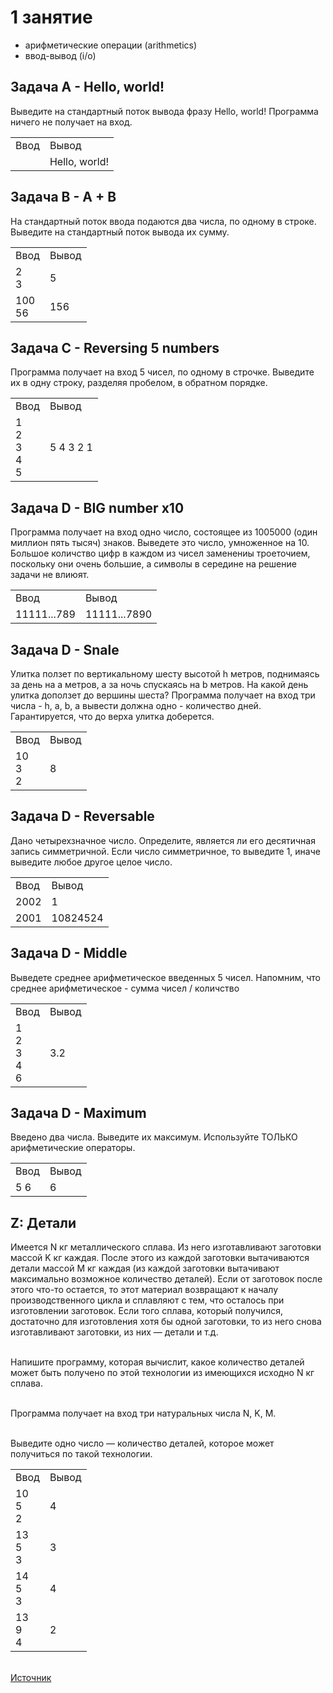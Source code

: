 1 занятие
================

* арифметические операции (arithmetics)
* ввод-вывод (i/o)



Задача A - Hello, world!
------------------------
Выведите на стандартный поток вывода фразу Hello, world! Программа ничего не получает на вход. 

<table>
  <tr>
    <td>Ввод</td>
    <td>Вывод</td>
  </tr>
   <tr>
    <td></td>
    <td>Hello, world!</td>
  </tr>
</table>


Задача B - A + B
------------------------
На стандартный поток ввода подаются два числа, по одному в строке. Выведите на стандартный поток вывода их сумму. 

<table>
  <tr>
    <td>Ввод</td>
    <td>Вывод</td>
  </tr>
   <tr>
    <td>2<br>3</td>
    <td>5</td>
  </tr>
   <tr>
    <td>100<br>56</td>
    <td>156</td>
  </tr>
</table>


Задача C - Reversing 5 numbers
------------------------
Программа получает на вход 5 чисел, по одному в строчке. Выведите их в одну строку, разделяя пробелом, в обратном порядке.

<table>
  <tr>
    <td>Ввод</td>
    <td>Вывод</td>
  </tr>
   <tr>
    <td>1<br>2<br>3<br>4<br>5</td>
    <td>5 4 3 2 1</td>
  </tr>
</table>


Задача D - BIG number x10
------------------------
Программа получает на вход одно число, состоящее из 1005000 (один миллион пять тысяч) знаков. Выведете это число, умноженное на 10. 
<br>Большое количство цифр в каждом из чисел заменениы троеточием, поскольку они очень большие, а символы в середине на решение задачи не влиюят.

<table>
  <tr>
    <td>Ввод</td>
    <td>Вывод</td>
  </tr>
   <tr>
    <td>11111...789</td>
    <td>11111...7890</td>
  </tr>
</table>


Задача D - Snale
------------------------
Улитка ползет по вертикальному шесту высотой h метров, поднимаясь за день на a метров, а за ночь спускаясь на b метров. На какой день улитка доползет до вершины шеста? 
Программа получает на вход три числа - h, a, b, а вывести должна одно - количество дней. Гарантируется, что до верха улитка доберется. 

<table>
  <tr>
    <td>Ввод</td>
    <td>Вывод</td>
  </tr>
   <tr>
    <td>10<br>3<br>2</td>
    <td>8</td>
  </tr>
</table>


Задача D - Reversable
------------------------
Дано четырехзначное число. Определите, является ли его десятичная запись симметричной. Если число симметричное, то выведите 1, иначе выведите любое другое целое число. 

<table>
  <tr>
    <td>Ввод</td>
    <td>Вывод</td>
  </tr>
   <tr>
    <td>2002</td>
    <td>1</td>
  </tr>
   <tr>
    <td>2001</td>
    <td>10824524</td>
  </tr>
</table>


Задача D - Middle
------------------------
Выведете среднее арифметическое введенных 5 чисел. Напомним, что среднее арифметическое - сумма чисел / количство

<table>
  <tr>
    <td>Ввод</td>
    <td>Вывод</td>
  </tr>
   <tr>
    <td>1<br>2<br>3<br>4<br>6</td>
    <td>3.2</td>
  </tr>
</table>


Задача D - Maximum
------------------------
Введено два числа. Выведите их максимум. Используйте ТОЛЬКО арифметические операторы.

<table>
  <tr>
    <td>Ввод</td>
    <td>Вывод</td>
  </tr>
   <tr>
    <td>5 6</td>
    <td>6</td>
  </tr>
</table>


Z: Детали
------------------------
Имеется N кг металлического сплава. Из него изготавливают заготовки массой K кг каждая. После этого из каждой заготовки вытачиваются детали массой M кг каждая (из каждой заготовки вытачивают максимально возможное количество деталей). Если от заготовок после этого что-то остается, то этот материал возвращают к началу производственного цикла и сплавляют с тем, что осталось при изготовлении заготовок. Если того сплава, который получился, достаточно для изготовления хотя бы одной заготовки, то из него снова изготавливают заготовки, из них — детали и т.д.

<br>Напишите программу, которая вычислит, какое количество деталей может быть получено по этой технологии из имеющихся исходно N кг сплава.

<br>Программа получает на вход три натуральных числа N, K, M.

<br>Выведите одно число — количество деталей, которое может получиться по такой технологии.

<table>
  <tr>
    <td>Ввод</td>
    <td>Вывод</td>
  </tr>
   <tr>
    <td>10<br>5<br>2</td>
    <td>4</td>
  </tr>
   <tr>
    <td>13<br>5<br>3</td>
    <td>3</td>
  </tr>
   <tr>
    <td>14<br>5<br>3</td>
    <td>4</td>
  </tr>
   <tr>
    <td>13<br>9<br>4</td>
    <td>2</td>
  </tr>
</table>


<br>[Источник](http://ejudge.torbad.ru/)